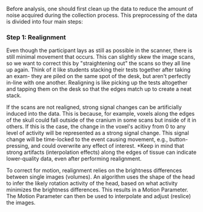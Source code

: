 Before analysis, one should first clean up the data to reduce the amount of noise acquired during the collection process. This preprocessing of the data is divided into four main steps:

### Step 1: Realignment
Even though the participant lays as still as possible in the scanner, there is still minimal movement that occurs. This can slightly skew the image scans, so we want to correct this by "straightening out" the scans so they all line up again. Think of it like students stacking their tests together after taking an exam- they are piled on the same spot of the desk, but aren't perfectly in-line with one another. Realigning is like picking up the tests altogether and tapping them on the desk so that the edges match up to create a neat stack.

If the scans are not realigned, strong signal changes can be artificially induced into the data. This is because, for example, voxels along the edges of the skull could fall outside of the cranium in some scans but inside of it in others. If this is the case, the change in the voxel's acitivy from 0 to any level of activity will be represented as a strong signal change. This signal change will be time-locked to the event causing movement, e.g., button-pressing, and could overwrite any effect of interest.
*Keep in mind that strong artifacts (interpolation effects) along the edges of tissue can indicate lower-quality data, even after performing realignment.

To correct for motion, realignment relies on the brightness differences between single images (volumes). An algorithm uses the shape of the head to infer the likely rotation activity of the head, based on what activity minimizes the brightness differences. This results in a Motion Parameter. The Motion Parameter can then be used to interpolate and adjust (reslice) the images.
